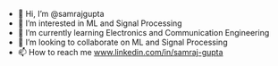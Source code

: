 - 👋 Hi, I’m @samrajgupta
- 👀 I’m interested in ML and Signal Processing
- 🌱 I’m currently learning Electronics and Communication Engineering
- 💞️ I’m looking to collaborate on ML and Signal Processing
- 📫 How to reach me www.linkedin.com/in/samraj-gupta
<!---
samrajgupta/samrajgupta is a ✨ special ✨ repository because its `README.md` (this file) appears on your GitHub profile.
You can click the Preview link to take a look at your changes.
--->
